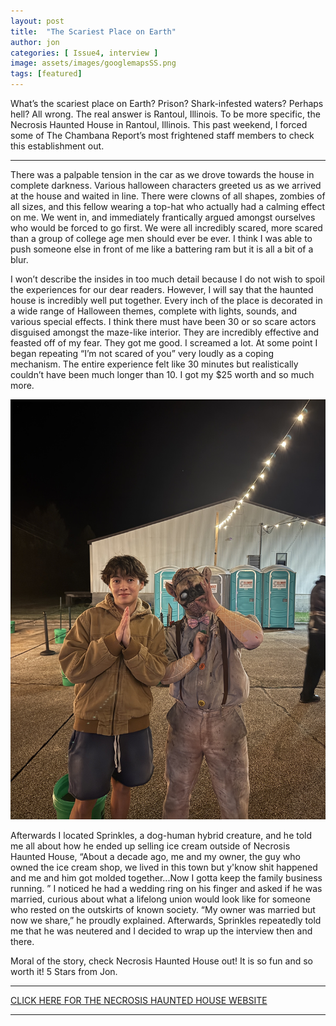 ```yaml
---
layout: post
title:  "The Scariest Place on Earth"
author: jon
categories: [ Issue4, interview ]
image: assets/images/googlemapsSS.png
tags: [featured]
---
```


What’s the scariest place on Earth? Prison? Shark-infested waters? Perhaps hell? All wrong. The real answer is Rantoul, Illinois. To be more specific, the Necrosis Haunted House in Rantoul, Illinois. This past weekend, I forced some of The Chambana Report’s most frightened staff members to check this establishment out.

---

There was a palpable tension in the car as we drove towards the house in complete darkness. Various halloween characters greeted us as we arrived at the house and waited in line. There were clowns of all shapes, zombies of all sizes, and this fellow wearing a top-hat who actually had a calming effect on me. We went in, and immediately frantically argued amongst ourselves who would be forced to go first. We were all incredibly scared, more scared than a group of college age men should ever be ever. I think I was able to push someone else in front of me like a battering ram but it is all a bit of a blur. 

I won’t describe the insides in too much detail because I do not wish to spoil the experiences for our dear readers. However, I will say that the haunted house is incredibly well put together. Every inch of the place is decorated in a wide range of Halloween themes, complete with lights, sounds, and various special effects. I think there must have been 30 or so scare actors disguised amongst the maze-like interior. They are incredibly effective and feasted off of my fear. They got me good. I screamed a lot. At some point I began repeating “I’m not scared of you” very loudly as a coping mechanism. The entire experience felt like 30 minutes but realistically couldn’t have been much longer than 10. I got my $25 worth and so much more.

<p align="center">
  <img src="/assets/images/me_and_sprinkles.jpeg" alt="Sprinkles" width="600"/>
</p>

Afterwards I located Sprinkles, a dog-human hybrid creature, and he told me all about how he ended up selling ice cream outside of Necrosis Haunted House, “About a decade ago, me and my owner, the guy who owned the ice cream shop, we lived in this town but y'know shit happened and me and him got molded together...Now I gotta keep the family business running. ” I noticed he had a wedding ring on his finger and asked if he was married, curious about what a lifelong union would look like for someone who rested on the outskirts of known society. “My owner was married but now we share,” he proudly explained. Afterwards, Sprinkles repeatedly told me that he was neutered and I decided to wrap up the interview then and there.

Moral of the story, check Necrosis Haunted House out! It is so fun and so worth it! 5 Stars from Jon.

---

[CLICK HERE FOR THE NECROSIS HAUNTED HOUSE WEBSITE](https://www.217fear.com)  

---

